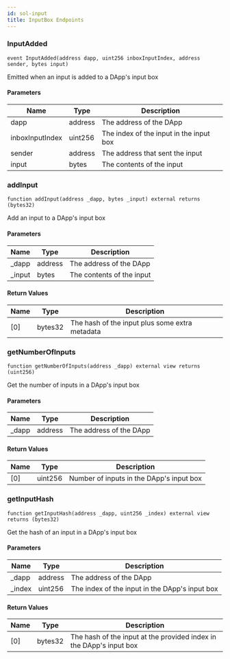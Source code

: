 ```yaml
---
id: sol-input
title: InputBox Endpoints
---
```


### InputAdded

```solidity
event InputAdded(address dapp, uint256 inboxInputIndex, address sender, bytes input)
```

Emitted when an input is added to a DApp's input box

#### Parameters

| Name | Type | Description |
| ---- | ---- | ----------- |
| dapp | address | The address of the DApp |
| inboxInputIndex | uint256 | The index of the input in the input box |
| sender | address | The address that sent the input |
| input | bytes | The contents of the input |

### addInput

```solidity
function addInput(address _dapp, bytes _input) external returns (bytes32)
```

Add an input to a DApp's input box

#### Parameters

| Name | Type | Description |
| ---- | ---- | ----------- |
| _dapp | address | The address of the DApp |
| _input | bytes | The contents of the input |

#### Return Values

| Name | Type | Description |
| ---- | ---- | ----------- |
| [0] | bytes32 | The hash of the input plus some extra metadata |

### getNumberOfInputs

```solidity
function getNumberOfInputs(address _dapp) external view returns (uint256)
```

Get the number of inputs in a DApp's input box

#### Parameters

| Name | Type | Description |
| ---- | ---- | ----------- |
| _dapp | address | The address of the DApp |

#### Return Values

| Name | Type | Description |
| ---- | ---- | ----------- |
| [0] | uint256 | Number of inputs in the DApp's input box |

### getInputHash

```solidity
function getInputHash(address _dapp, uint256 _index) external view returns (bytes32)
```

Get the hash of an input in a DApp's input box

#### Parameters

| Name | Type | Description |
| ---- | ---- | ----------- |
| _dapp | address | The address of the DApp |
| _index | uint256 | The index of the input in the DApp's input box |

#### Return Values

| Name | Type | Description |
| ---- | ---- | ----------- |
| [0] | bytes32 | The hash of the input at the provided index in the DApp's input box |
